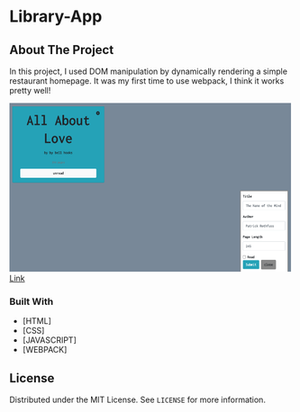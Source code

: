 # Library-App

<!-- ABOUT THE PROJECT -->

## About The Project
<p> In this project, I used DOM manipulation by dynamically rendering a simple restaurant homepage. It was my first time to use webpack, I think it works pretty well! </p>
<a href="https://ahyoung227.github.io/library-App/"><img src="/Library-app.png" width="500px" height="300px"></a>
<a href="https://ahyoung227.github.io/library-App/"> Link</a>

### Built With

- [HTML]
- [CSS]
- [JAVASCRIPT]
- [WEBPACK]

<!-- LICENSE -->

## License

Distributed under the MIT License. See `LICENSE` for more information.
